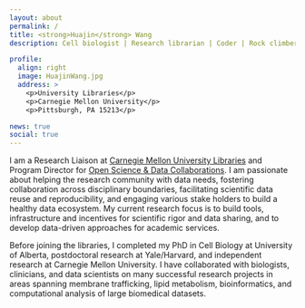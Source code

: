 ```yaml
---
layout: about
permalink: /
title: <strong>Huajin</strong> Wang
description: Cell biologist | Research librarian | Coder | Rock climber # Liaison Librarian, Biology and Computer Science <br> Program Director, Open Science & Data Collaborations

profile:
  align: right
  image: HuajinWang.jpg
  address: >
    <p>University Libraries</p>
    <p>Carnegie Mellon University</p>
    <p>Pittsburgh, PA 15213</p>

news: true
social: true
---
```


I am a Research Liaison at <a href="https://www.library.cmu.edu"> Carnegie Mellon University Libraries</a> and Program Director for <a href="https://www.library.cmu.edu/datapub/open-science">Open Science & Data Collaborations</a>. I am passionate about helping the research community with data needs, fostering collaboration across disciplinary boundaries, facilitating scientific data reuse and reproducibility, and engaging various stake holders to build a healthy data ecosystem. My current research focus is to build tools, infrastructure and incentives for scientific rigor and data sharing, and to develop data-driven approaches for academic services.

Before joining the libraries, I completed my PhD in Cell Biology at University of Alberta, postdoctoral research at Yale/Harvard, and independent research at Carnegie Mellon University. I have collaborated with biologists, clinicians, and data scientists on many successful research projects in areas spanning membrane trafficking, lipid metabolism, bioinformatics, and computational analysis of large biomedical datasets.
